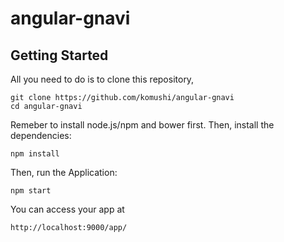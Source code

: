 # angular-gnavi

## Getting Started

All you need to do is to clone this repository,


```
git clone https://github.com/komushi/angular-gnavi
cd angular-gnavi
```
Remeber to install node.js/npm and bower first.
Then, install the dependencies:

```
npm install
```

Then, run the Application:

```
npm start
```

You can access your app at 

```
http://localhost:9000/app/
```